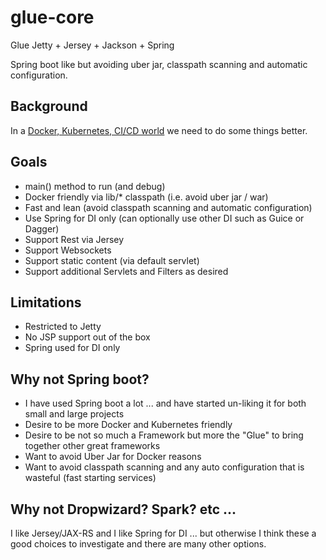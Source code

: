 # glue-core
Glue Jetty + Jersey + Jackson + Spring

Spring boot like but avoiding uber jar, classpath scanning and automatic configuration.

## Background

In a [Docker, Kubernetes, CI/CD world](https://github.com/avaje-glue/glue-core/wiki) we need to do some things better.


## Goals
- main() method to run (and debug)
- Docker friendly via lib/* classpath (i.e. avoid uber jar / war)
- Fast and lean (avoid classpath scanning and automatic configuration)
- Use Spring for DI only (can optionally use other DI such as Guice or Dagger)
- Support Rest via Jersey
- Support Websockets
- Support static content (via default servlet)
- Support additional Servlets and Filters as desired

## Limitations
- Restricted to Jetty 
- No JSP support out of the box
- Spring used for DI only 

## Why not Spring boot? 
- I have used Spring boot a lot ... and have started un-liking it for both small and large projects
- Desire to be more Docker and Kubernetes friendly 
- Desire to be not so much a Framework but more the "Glue" to bring together other great frameworks
- Want to avoid Uber Jar for Docker reasons
- Want to avoid classpath scanning and any auto configuration that is wasteful (fast starting services)

## Why not Dropwizard? Spark? etc ...

I like Jersey/JAX-RS and I like Spring for DI ... but otherwise I think these a good choices to investigate and there are many other options. 

